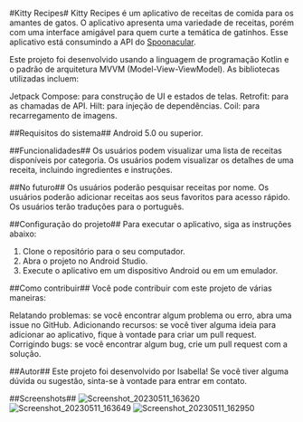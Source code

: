 #Kitty Recipes#
Kitty Recipes é um aplicativo de receitas de comida para os amantes de gatos. O aplicativo apresenta uma variedade de receitas, porém com uma interface amigável para quem curte a temática de gatinhos. Esse aplicativo está consumindo a API do [Spoonacular](https://spoonacular.com/).

Este projeto foi desenvolvido usando a linguagem de programação Kotlin e o padrão de arquitetura MVVM (Model-View-ViewModel). As bibliotecas utilizadas incluem:

Jetpack Compose: para construção de UI e estados de telas.
Retrofit: para as chamadas de API.
Hilt: para injeção de dependências.
Coil: para recarregamento de imagens.

##Requisitos do sistema##
Android 5.0 ou superior.

##Funcionalidades##
Os usuários podem visualizar uma lista de receitas disponíveis por categoria.
Os usuários podem visualizar os detalhes de uma receita, incluindo ingredientes e instruções.

##No futuro##
Os usuários poderão pesquisar receitas por nome.
Os usuários poderão adicionar receitas aos seus favoritos para acesso rápido.
Os usuários terão traduções para o português.

##Configuração do projeto##
Para executar o aplicativo, siga as instruções abaixo:

1. Clone o repositório para o seu computador.
2. Abra o projeto no Android Studio.
3. Execute o aplicativo em um dispositivo Android ou em um emulador.

##Como contribuir##
Você pode contribuir com este projeto de várias maneiras:

Relatando problemas: se você encontrar algum problema ou erro, abra uma issue no GitHub.
Adicionando recursos: se você tiver alguma ideia para adicionar ao aplicativo, fique à vontade para criar um pull request.
Corrigindo bugs: se você encontrar algum bug, crie um pull request com a solução.

##Autor##
Este projeto foi desenvolvido por Isabella! Se você tiver alguma dúvida ou sugestão, sinta-se à vontade para entrar em contato.

##Screenshots##
![Screenshot_20230511_163620](https://github.com/yawlle/kitty-recipes/assets/75861637/57711c54-8044-4f89-a99f-16255777856c)
![Screenshot_20230511_163649](https://github.com/yawlle/kitty-recipes/assets/75861637/025a615b-4d72-4c17-b7f1-ae5487226770)
![Screenshot_20230511_162950](https://github.com/yawlle/kitty-recipes/assets/75861637/0e11e744-3509-4fcb-9708-3dead75596ed)

